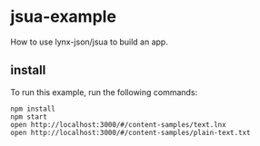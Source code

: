 # jsua-example
How to use lynx-json/jsua to build an app.

## install

To run this example, run the following commands:

`npm install`  
`npm start`  
`open http://localhost:3000/#/content-samples/text.lnx`  
`open http://localhost:3000/#/content-samples/plain-text.txt`
